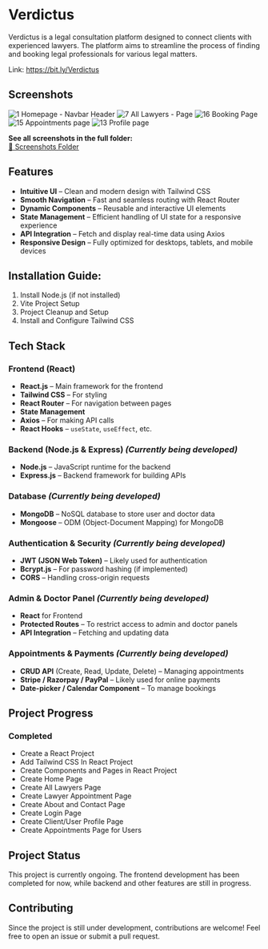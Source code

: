 # Verdictus
Verdictus is a legal consultation platform designed to connect clients with experienced lawyers. The platform aims to streamline the process of finding and booking legal professionals for various legal matters.

Link: https://bit.ly/Verdictus

## Screenshots

![1 Homepage - Navbar   Header](https://github.com/user-attachments/assets/fc5c8148-39a5-4007-a063-375ef2512193)
![7 All Lawyers - Page](https://github.com/user-attachments/assets/e3cbd586-4571-400b-8b84-296b85e505fc)
![16 Booking Page](https://github.com/user-attachments/assets/1d273f97-0927-4dbd-931c-84ae4c294cfd)
![15 Appointments page](https://github.com/user-attachments/assets/86c968c0-9237-4ef4-8a59-8c37e88a914a)
![13 Profile page](https://github.com/user-attachments/assets/44bcedce-0209-4412-8e32-7efe95c4ec68)

**See all screenshots in the full folder:**  
[📂 Screenshots Folder](https://github.com/coder971/Verdictus/tree/main/Screenshots)

## Features   
- **Intuitive UI** – Clean and modern design with Tailwind CSS  
- **Smooth Navigation** – Fast and seamless routing with React Router  
- **Dynamic Components** – Reusable and interactive UI elements  
- **State Management** – Efficient handling of UI state for a responsive experience  
- **API Integration** – Fetch and display real-time data using Axios  
- **Responsive Design** – Fully optimized for desktops, tablets, and mobile devices  

## Installation Guide:
1. Install Node.js (if not installed)
2. Vite Project Setup
3. Project Cleanup and Setup
4. Install and Configure Tailwind CSS

## Tech Stack

### Frontend (React)
- **React.js** – Main framework for the frontend  
- **Tailwind CSS** – For styling  
- **React Router** – For navigation between pages  
- **State Management**  
- **Axios** – For making API calls  
- **React Hooks** – `useState`, `useEffect`, etc.  

### Backend (Node.js & Express) *(Currently being developed)*
- **Node.js** – JavaScript runtime for the backend  
- **Express.js** – Backend framework for building APIs  

### Database *(Currently being developed)*
- **MongoDB** – NoSQL database to store user and doctor data  
- **Mongoose** – ODM (Object-Document Mapping) for MongoDB  

### Authentication & Security *(Currently being developed)*
- **JWT (JSON Web Token)** – Likely used for authentication  
- **Bcrypt.js** – For password hashing (if implemented)  
- **CORS** – Handling cross-origin requests  

### Admin & Doctor Panel *(Currently being developed)*
- **React** for Frontend  
- **Protected Routes** – To restrict access to admin and doctor panels  
- **API Integration** – Fetching and updating data  

### Appointments & Payments *(Currently being developed)*
- **CRUD API** (Create, Read, Update, Delete) – Managing appointments  
- **Stripe / Razorpay / PayPal** – Likely used for online payments  
- **Date-picker / Calendar Component** – To manage bookings  
 
## Project Progress
### Completed

- Create a React Project
- Add Tailwind CSS In React Project
- Create Components and Pages in React Project
- Create Home Page
- Create All Lawyers Page
- Create Lawyer Appointment Page
- Create About and Contact Page
- Create Login Page
- Create Client/User Profile Page
- Create Appointments Page for Users

## Project Status
This project is currently ongoing. The frontend development has been completed for now, while backend and other features are still in progress.

## Contributing
Since the project is still under development, contributions are welcome! Feel free to open an issue or submit a pull request.



